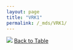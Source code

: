 ```yaml
---
layout: page
title: "VRK1"
permalink: /_mds/VRK1/
---
```


![](../../alns_9.28.22/aln_5HSAA118620_0.996.png?raw=true
)
[Back to Table](../../display)
